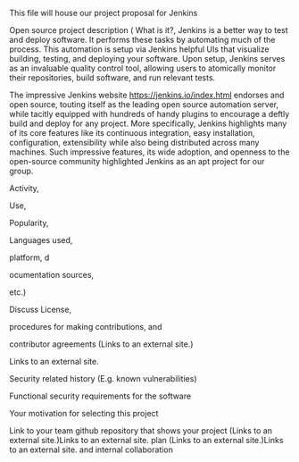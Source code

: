This file will house our project proposal for Jenkins

Open source project description (
 What is it?,
 Jenkins is a better way to test and deploy software.  It performs these tasks by automating much of the process.  This automation is setup via Jenkins helpful UIs that visualize building, testing, and deploying your software.  Upon setup, Jenkins serves as an invaluable quality control tool, allowing users to atomically monitor their repositories, build software, and run relevant tests.

 The impressive Jenkins website https://jenkins.io/index.html endorses and open source, touting itself as the leading open source automation server, while tacitly equipped with hundreds of handy plugins to encourage a deftly build and deploy for any project.  More specifically, Jenkins highlights many of its core features like its continuous integration, easy installation, configuration, extensibility while also being distributed across many machines.  Such impressive features, its wide adoption, and openness to the open-source community highlighted Jenkins as an apt project for our group.

 Activity,

 Use,

 Popularity,

 Languages used,

 platform, d

 ocumentation sources,

 etc.)

Discuss License,

procedures for making contributions, and

contributor agreements (Links to an external site.)

Links to an external site.

Security related history (E.g. known vulnerabilities)

Functional security requirements for the software

Your motivation for selecting this project

Link to your team github repository that shows your project (Links to an external site.)Links to an external site. plan (Links to an
external site.)Links to an external site. and internal collaboration
